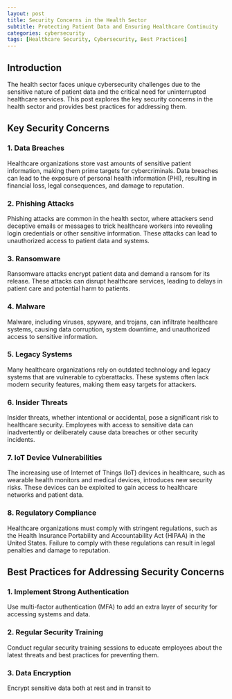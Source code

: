 ```yaml
---
layout: post
title: Security Concerns in the Health Sector
subtitle: Protecting Patient Data and Ensuring Healthcare Continuity
categories: cybersecurity
tags: [Healthcare Security, Cybersecurity, Best Practices]
---
```


## Introduction
The health sector faces unique cybersecurity challenges due to the sensitive nature of patient data and the critical need for uninterrupted healthcare services. This post explores the key security concerns in the health sector and provides best practices for addressing them.

## Key Security Concerns

### 1. **Data Breaches**
Healthcare organizations store vast amounts of sensitive patient information, making them prime targets for cybercriminals. Data breaches can lead to the exposure of personal health information (PHI), resulting in financial loss, legal consequences, and damage to reputation.

### 2. **Phishing Attacks**
Phishing attacks are common in the health sector, where attackers send deceptive emails or messages to trick healthcare workers into revealing login credentials or other sensitive information. These attacks can lead to unauthorized access to patient data and systems.

### 3. **Ransomware**
Ransomware attacks encrypt patient data and demand a ransom for its release. These attacks can disrupt healthcare services, leading to delays in patient care and potential harm to patients.

### 4. **Malware**
Malware, including viruses, spyware, and trojans, can infiltrate healthcare systems, causing data corruption, system downtime, and unauthorized access to sensitive information.

### 5. **Legacy Systems**
Many healthcare organizations rely on outdated technology and legacy systems that are vulnerable to cyberattacks. These systems often lack modern security features, making them easy targets for attackers.

### 6. **Insider Threats**
Insider threats, whether intentional or accidental, pose a significant risk to healthcare security. Employees with access to sensitive data can inadvertently or deliberately cause data breaches or other security incidents.

### 7. **IoT Device Vulnerabilities**
The increasing use of Internet of Things (IoT) devices in healthcare, such as wearable health monitors and medical devices, introduces new security risks. These devices can be exploited to gain access to healthcare networks and patient data.

### 8. **Regulatory Compliance**
Healthcare organizations must comply with stringent regulations, such as the Health Insurance Portability and Accountability Act (HIPAA) in the United States. Failure to comply with these regulations can result in legal penalties and damage to reputation.

## Best Practices for Addressing Security Concerns

### 1. **Implement Strong Authentication**
Use multi-factor authentication (MFA) to add an extra layer of security for accessing systems and data.

### 2. **Regular Security Training**
Conduct regular security training sessions to educate employees about the latest threats and best practices for preventing them.

### 3. **Data Encryption**
Encrypt sensitive data both at rest and in transit to
